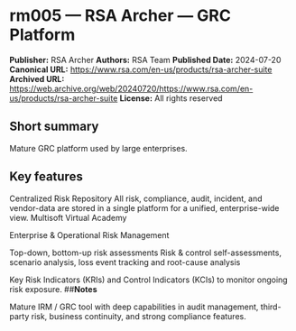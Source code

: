 # rm005 — RSA Archer — GRC Platform

**Publisher:** RSA Archer
**Authors:** RSA Team
**Published Date:** 2024-07-20
**Canonical URL:** https://www.rsa.com/en-us/products/rsa-archer-suite
**Archived URL:** https://web.archive.org/web/20240720/https://www.rsa.com/en-us/products/rsa-archer-suite
**License:** All rights reserved

## Short summary
Mature GRC platform used by large enterprises.

## Key features  
Centralized Risk Repository
All risk, compliance, audit, incident, and vendor-data are stored in a single platform for a unified, enterprise-wide view. 
Multisoft Virtual Academy

Enterprise & Operational Risk Management

Top-down, bottom-up risk assessments 
Risk & control self-assessments, scenario analysis, loss event tracking and root-cause analysis 


Key Risk Indicators (KRIs) and Control Indicators (KCIs) to monitor ongoing risk exposure.
##**Notes**

Mature IRM / GRC tool with deep capabilities in audit management, third-party risk, business continuity, and strong compliance features.
